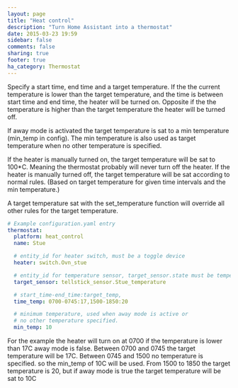 ```yaml
---
layout: page
title: "Heat control"
description: "Turn Home Assistant into a thermostat"
date: 2015-03-23 19:59
sidebar: false
comments: false
sharing: true
footer: true
ha_category: Thermostat
---
```


Specify a start time, end time and a target temperature.
If the the current temperature is lower than the target temperature,
and the time is between start time and end time, the heater will
be turned on. Opposite if the the temperature is higher than the
target temperature the heater will be turned off.

If away mode is activated the target temperature is sat to a min
temperature (min_temp in config). The min temperature is also used
as target temperature when no other temperature is specified.

If the heater is manually turned on, the target temperature will
be sat to 100*C. Meaning
the thermostat probably will never turn off the heater.
If the heater is manually turned off, the target temperature will
be sat according to normal rules. (Based on target temperature
for given time intervals and the min temperature.)

A target temperature sat with the set_temperature function will
override all other rules for the target temperature.

```yaml
# Example configuration.yaml entry
thermostat:
  platform: heat_control
  name: Stue

  # entity_id for heater switch, must be a toggle device
  heater: switch.Ovn_stue

  # entity_id for temperature sensor, target_sensor.state must be temperature
  target_sensor: tellstick_sensor.Stue_temperature

  # start_time-end_time:target_temp,
  time_temp: 0700-0745:17,1500-1850:20

  # minimum temperature, used when away mode is active or
  # no other temperature specified.
  min_temp: 10
```

For the example the heater will turn on at 0700 if the temperature
is lower than 17C away mode is false. Between 0700 and 0745 the
target temperature will be 17C. Between 0745 and 1500 no temperature
is specified. so the min_temp of 10C will be used. From 1500 to 1850
the target temperature is 20, but if away mode is true the target
temperature will be sat to 10C
